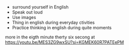 - surround yourself in English
- Speak out loud
- Use images
- Thing in english during everyday ctivities
- Practice thinking in english during quite moments

more in the eigth minute therty six secong at https://youtu.be/MES3ZG9wxSU?si=KGMEK60R7PATEePM